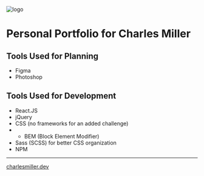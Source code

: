 ![logo](https://charlesmiller.dev/assets/introLogoDark.png)

# Personal Portfolio for Charles Miller

## Tools Used for Planning

-   Figma
-   Photoshop

## Tools Used for Development

-   React.JS
-   jQuery
-   CSS (no frameworks for an added challenge)
-   -   BEM (Block Element Modifier)
-   Sass (SCSS) for better CSS organization
-   NPM

---

[charlesmiller.dev](https://www.charlesmiller.dev])
